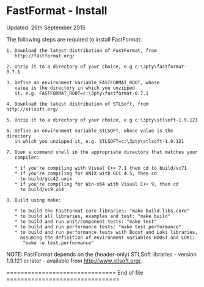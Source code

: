 FastFormat - Install
====================

Updated:    26th September 2015


The following steps are required to install FastFormat:

    1. Download the latest distribution of FastFormat, from
       http://fastformat.org/

    2. Unzip it to a directory of your choice, e.g c:\3pty\fastformat-0.7.1

    3. Define an environment variable FASTFORMAT_ROOT, whose
       value is the directory in which you unzipped
       it, e.g. FASTFORMAT_ROOT=c:\3pty\fastformat-0.7.1

    4. Download the latest distribution of STLSoft, from http://stlsoft.org/

    5. Unzip it to a directory of your choice, e.g c:\3pty\stlsoft-1.9.121

    6. Define an environment variable STLSOFT, whose value is the directory
       in which you unzipped it, e.g. STLSOFT=c:\3pty\stlsoft-1.9.121

    7. Open a command shell in the appropriate directory that matches your
       compiler:

       * if you're compiling with Visual C++ 7.1 then cd to build/vc71
       * if you're compiling for UNIX with GCC 4.5, then cd
         to build/gcc42.unix
       * if you're compiling for Win-x64 with Visual C++ 9, then cd
         to build/vc9.x64

    8. Build using make:

       * to build the FastFormat core libraries: "make build.libs.core"
       * to build all libraries, examples and test: "make build"
       * to build and run unit/component tests: "make test"
       * to build and run performance tests: "make test.performance"
       * to build and run performance tests with Boost and Loki libraries,
         assuming the definition of environment variables BOOST and LOKI:
          "make -e test.performance"

NOTE: FastFormat depends on the (header-only) STLSoft libraries - version
  1.9.121 or later - available from http://www.stlsoft.org/.


=============================== End of file ================================

